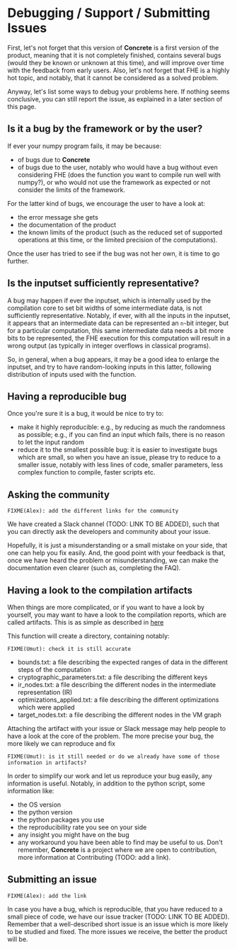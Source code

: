 # Debugging / Support / Submitting Issues

First, let's not forget that this version of **Concrete** is a first version of the product, meaning that it is not completely finished, contains several bugs (would they be known or unknown at this time), and will improve over time with the feedback from early users. Also, let's not forget that FHE is a highly hot topic, and notably, that it cannot be considered as a solved problem.

Anyway, let's list some ways to debug your problems here. If nothing seems conclusive, you can still report the issue, as explained in a later section of this page.

## Is it a bug by the framework or by the user?

If ever your numpy program fails, it may be because:
- of bugs due to **Concrete**
- of bugs due to the user, notably who would have a bug without even considering FHE (does the function you want to compile run well with numpy?), or who would not use the framework as expected or not consider the limits of the framework.

For the latter kind of bugs, we encourage the user to have a look at:
- the error message she gets
- the documentation of the product
- the known limits of the product (such as the reduced set of supported operations at this time, or the limited precision of the computations).

Once the user has tried to see if the bug was not her own, it is time to go further.

## Is the inputset sufficiently representative?

A bug may happen if ever the inputset, which is internally used by the compilation core to set bit widths of some intermediate data, is not sufficiently representative. Notably, if ever, with all the inputs in the inputset, it appears that an intermediate data can be represented an `n`-bit integer, but for a particular computation, this same intermediate data needs a bit more bits to be represented, the FHE execution for this computation will result in a wrong output (as typically in integer overflows in classical programs).

So, in general, when a bug appears, it may be a good idea to enlarge the inputset, and try to have random-looking inputs in this latter, following distribution of inputs used with the function.

## Having a reproducible bug

Once you're sure it is a bug, it would be nice to try to:
- make it highly reproducible: e.g., by reducing as much the randomness as possible; e.g., if you can find an input which fails, there is no reason to let the input random
- reduce it to the smallest possible bug: it is easier to investigate bugs which are small, so when you have an issue, please try to reduce to a smaller issue, notably with less lines of code, smaller parameters, less complex function to compile, faster scripts etc.

## Asking the community

```{warning}
FIXME(Alex): add the different links for the community
```

We have created a Slack channel (TODO: LINK TO BE ADDED), such that you can directly ask the developers and community about your issue.

Hopefully, it is just a misunderstanding or a small mistake on your side, that one can help you fix easily. And, the good point with your feedback is that, once we have heard the problem or misunderstanding, we can make the documentation even clearer (such as, completing the FAQ).

## Having a look to the compilation artifacts

When things are more complicated, or if you want to have a look by yourself, you may want to have a look to the compilation reports, which are called artifacts. This is as simple as described in [here](../tutorial/COMPILATION_ARTIFACTS.md)

This function will create a directory, containing notably:
```{warning}
FIXME(Umut): check it is still accurate
```
- bounds.txt: a file describing the expected ranges of data in the different steps of the computation
- cryptographic_parameters.txt: a file describing the different keys
- ir_nodes.txt: a file describing the different nodes in the intermediate representation (IR)
- optimizations_applied.txt: a file describing the different optimizations which were applied
- target_nodes.txt: a file describing the different nodes in the VM graph

Attaching the artifact with your issue or Slack message may help people to have a look at the core of the problem.
The more precise your bug, the more likely we can reproduce and fix

```{warning}
FIXME(Umut): is it still needed or do we already have some of those information in artifacts?
```

In order to simplify our work and let us reproduce your bug easily, any information is useful. Notably, in addition to the python script, some information like:
- the OS version
- the python version
- the python packages you use
- the reproducibility rate you see on your side
- any insight you might have on the bug
- any workaround you have been able to find
may be useful to us. Don't remember, **Concrete** is a project where we are open to contribution, more information at Contributing (TODO: add a link).

## Submitting an issue

```{warning}
FIXME(Alex): add the link
```

In case you have a bug, which is reproducible, that you have reduced to a small piece of code,  we have our issue tracker (TODO: LINK TO BE ADDED). Remember that a well-described short issue is an issue which is more likely to be studied and fixed. The more issues we receive, the better the product will be.

